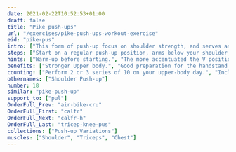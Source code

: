 ```yaml
---
date: 2021-02-22T10:52:53+01:00
draft: false
title: "Pike push-ups"
url: "/exercises/pike-push-ups-workout-exercise"
eid: "pike-pus"
intro: ["This form of push-up focus on shoulder strength, and serves as hand-stand preparation. Both Elbows and shoulder are highly involved in this exercise, and upper back engaged.."]
steps: ["Start on a regular push-up position, arms below your shoulder, legs and arms straight.", "Walk a little with your feet, bringing them closer to your hands. Pull your hips up, making a V-shape. This is the start position.", "Bend your elbows away from your body, allowing the head to nearly touch the ground in between your hands.", "Inhale while going down.", "Straighten your elbows and arms again, returning to the original V-shape we started with.", "Exhale while going up."]
hints: ["Warm-up before starting.", "The more accentuated the V position, harder the exercise. Keep core and glutes engaged."]
benefits: ["Stronger Upper body.", "Good preparation for the handstand and pull-up."]
counting: ["Perform 2 or 3 series of 10 on your upper-body day.", "Include in your series of daily push-up to ensure regularity.", "Count repetitions in a long period, say month or trimester."]
othernames: ["Shoulder Push-up"]
number: 18
similar: "pike-push-up"
support_to: ["pul"]
OrderFull_Prev: "air-bike-cru"
OrderFull_First: "calfr"
OrderFull_Next: "calfr-h"
OrderFull_Last: "tricep-knee-pus"
collections: ["Push-up Variations"]
muscles: ["Shoulder", "Triceps", "Chest"]
---
```

